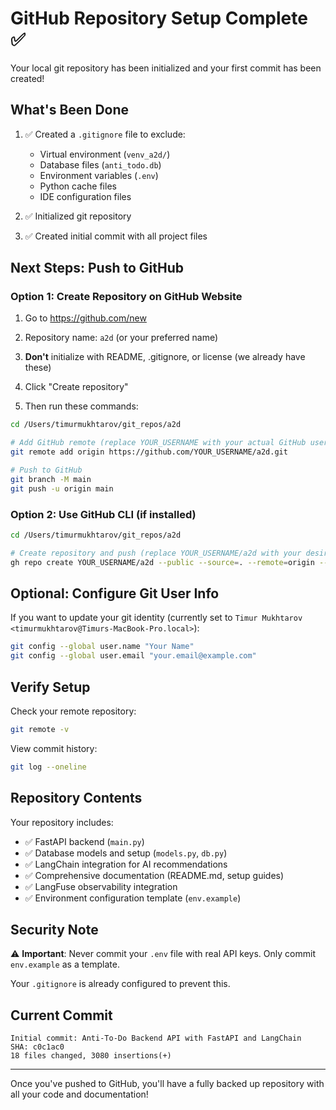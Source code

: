 # GitHub Repository Setup Complete ✅

Your local git repository has been initialized and your first commit has been created!

## What's Been Done

1. ✅ Created a `.gitignore` file to exclude:
   - Virtual environment (`venv_a2d/`)
   - Database files (`anti_todo.db`)
   - Environment variables (`.env`)
   - Python cache files
   - IDE configuration files

2. ✅ Initialized git repository
3. ✅ Created initial commit with all project files

## Next Steps: Push to GitHub

### Option 1: Create Repository on GitHub Website

1. Go to https://github.com/new
2. Repository name: `a2d` (or your preferred name)
3. **Don't** initialize with README, .gitignore, or license (we already have these)
4. Click "Create repository"

5. Then run these commands:

```bash
cd /Users/timurmukhtarov/git_repos/a2d

# Add GitHub remote (replace YOUR_USERNAME with your actual GitHub username)
git remote add origin https://github.com/YOUR_USERNAME/a2d.git

# Push to GitHub
git branch -M main
git push -u origin main
```

### Option 2: Use GitHub CLI (if installed)

```bash
cd /Users/timurmukhtarov/git_repos/a2d

# Create repository and push (replace YOUR_USERNAME/a2d with your desired repo)
gh repo create YOUR_USERNAME/a2d --public --source=. --remote=origin --push
```

## Optional: Configure Git User Info

If you want to update your git identity (currently set to `Timur Mukhtarov <timurmukhtarov@Timurs-MacBook-Pro.local>`):

```bash
git config --global user.name "Your Name"
git config --global user.email "your.email@example.com"
```

## Verify Setup

Check your remote repository:
```bash
git remote -v
```

View commit history:
```bash
git log --oneline
```

## Repository Contents

Your repository includes:
- ✅ FastAPI backend (`main.py`)
- ✅ Database models and setup (`models.py`, `db.py`)
- ✅ LangChain integration for AI recommendations
- ✅ Comprehensive documentation (README.md, setup guides)
- ✅ LangFuse observability integration
- ✅ Environment configuration template (`env.example`)

## Security Note

⚠️ **Important**: Never commit your `.env` file with real API keys. Only commit `env.example` as a template.

Your `.gitignore` is already configured to prevent this.

## Current Commit

```
Initial commit: Anti-To-Do Backend API with FastAPI and LangChain
SHA: c0c1ac0
18 files changed, 3080 insertions(+)
```

---

Once you've pushed to GitHub, you'll have a fully backed up repository with all your code and documentation!


